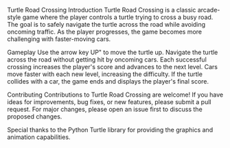Turtle Road Crossing
Introduction
Turtle Road Crossing is a classic arcade-style game where the player controls a turtle trying to cross a busy road.
The goal is to safely navigate the turtle across the road while avoiding oncoming traffic. As the player progresses, the game becomes more challenging with faster-moving cars.

Gameplay
Use the arrow key UP" to move the turtle up.
Navigate the turtle across the road without getting hit by oncoming cars.
Each successful crossing increases the player's score and advances to the next level.
Cars move faster with each new level, increasing the difficulty.
If the turtle collides with a car, the game ends and displays the player's final score.

Contributing
Contributions to Turtle Road Crossing are welcome! If you have ideas for improvements, bug fixes, or new features,
please submit a pull request. For major changes, please open an issue first to discuss the proposed changes.


Special thanks to the Python Turtle library for providing the graphics and animation capabilities.
